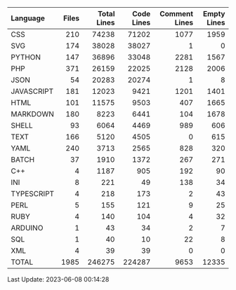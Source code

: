 | Language   |   Files |   Total Lines |   Code Lines |   Comment Lines |   Empty Lines |
|:-----------|--------:|--------------:|-------------:|----------------:|--------------:|
| CSS        |     210 |         74238 |        71202 |            1077 |          1959 |
| SVG        |     174 |         38028 |        38027 |               1 |             0 |
| PYTHON     |     147 |         36896 |        33048 |            2281 |          1567 |
| PHP        |     371 |         26159 |        22025 |            2128 |          2006 |
| JSON       |      54 |         20283 |        20274 |               1 |             8 |
| JAVASCRIPT |     181 |         12023 |         9421 |            1201 |          1401 |
| HTML       |     101 |         11575 |         9503 |             407 |          1665 |
| MARKDOWN   |     180 |          8223 |         6441 |             104 |          1678 |
| SHELL      |      93 |          6064 |         4469 |             989 |           606 |
| TEXT       |     166 |          5120 |         4505 |               0 |           615 |
| YAML       |     240 |          3713 |         2565 |             828 |           320 |
| BATCH      |      37 |          1910 |         1372 |             267 |           271 |
| C++        |       4 |          1187 |          905 |             192 |            90 |
| INI        |       8 |           221 |           49 |             138 |            34 |
| TYPESCRIPT |       4 |           218 |          173 |               2 |            43 |
| PERL       |       5 |           155 |          121 |               9 |            25 |
| RUBY       |       4 |           140 |          104 |               4 |            32 |
| ARDUINO    |       1 |            43 |           34 |               2 |             7 |
| SQL        |       1 |            40 |           10 |              22 |             8 |
| XML        |       4 |            39 |           39 |               0 |             0 |
| TOTAL      |    1985 |        246275 |       224287 |            9653 |         12335 |

Last Update: 2023-06-08 00:14:28